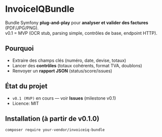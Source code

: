 # InvoiceIQBundle

Bundle Symfony **plug-and-play** pour **analyser et valider des factures** (PDF/JPG/PNG).  
v0.1 = MVP (OCR stub, parsing simple, contrôles de base, endpoint HTTP).

## Pourquoi
- Extraire des champs clés (numéro, date, devise, totaux)
- Lancer des **contrôles** (totaux cohérents, format TVA, doublons)
- Renvoyer un **rapport JSON** (status/score/issues)

## État du projet
- `v0.1 (MVP)` en cours — voir **Issues** (milestone v0.1)
- Licence: MIT

## Installation (à partir de v0.1.0)
```bash
composer require your-vendor/invoiceiq-bundle
